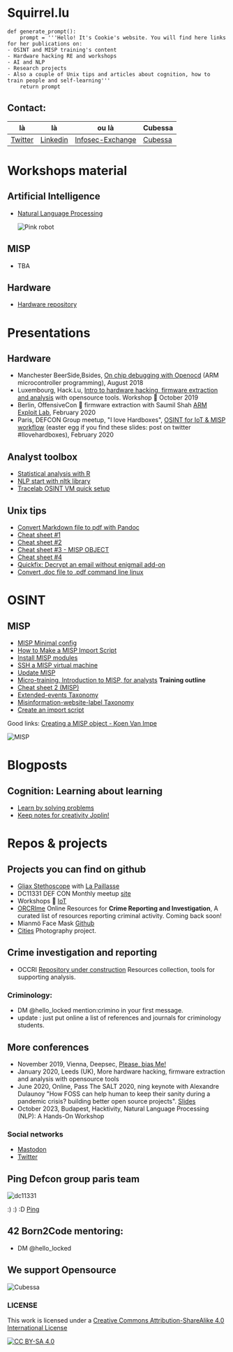 # Squirrel.lu

```
def generate_prompt():
    prompt = '''Hello! It's Cookie's website. You will find here links for her publications on:
- OSINT and MISP training's content
- Hardware hacking RE and workshops
- AI and NLP
- Research projects
- Also a couple of Unix tips and articles about cognition, how to train people and self-learning'''
    return prompt
```









## Contact:
|là|là|ou là| Cubessa |
|-|-|-|-|
|[Twitter](https://www.twitter.com/hello_locked)|[Linkedin](https://www.linkedin.com/in/paulinebourmeau)|[Infosec-Exchange](https://infosec.exchange/@C00kie_two)|[Cubessa](www.cubessa.info)|
 





# Workshops material


## Artificial Intelligence

- [Natural Language Processing](https://github.com/C00kie-/nlp-workshops)

  ![Pink robot](pictures/pink_robot.jpg)

## MISP

 - TBA
   
## Hardware

- [Hardware repository](https://github.com/C00kie-/workshop-materials)



# Presentations
  
## Hardware

- Manchester BeerSide,Bsides, [On chip debugging with Openocd](ARM_microcontroller_programming) (ARM microcontroller programming), August 2018
- Luxembourg, Hack.Lu, [Intro to hardware hacking, firmware extraction and analysis](https://cfp.hack.lu/hacklu19/talk/8YR7UM/) with opensource tools. Workshop :wrench: October 2019
- Berlin, OffensiveCon :wrench: firmware extraction with Saumil Shah [ARM Exploit Lab](https://www.offensivecon.org/trainings/2018/the-arm-iot-exploit-laboratory-saumil-shah.html), February 2020
- Paris, DEFCON Group meetup, "I love Hardboxes", [OSINT for IoT & MISP workflow](https://squirrel.lu) (easter egg if you find these slides: post on twitter #Ilovehardboxes), February 2020

## Analyst toolbox
- [Statistical analysis with R](./statistics-with-R)
- [NLP start with nltk library](./NLP-start-with-nltk)
- [Tracelab OSINT VM quick setup](./Tracelabs-OSINT-VM-quick-setup)
  
## Unix tips
- [Convert Markdown file to pdf with Pandoc](./convert-markdown-file-to-pdf)
- [Cheat sheet #1](./cheat-sheet-1)
- [Cheat sheet #2](./cheat-sheet-2)
- [Cheat sheet #3 - MISP OBJECT](./cheat-sheet-3)
- [Cheat sheet #4](./cheat-sheet-4)
- [Quickfix: Decrypt an email without enigmail add-on](./decrypt-an-email-without-add-on)
- [Convert .doc file to .pdf command line linux](./doc-to-pdf)


# OSINT

## MISP
- [MISP Minimal config](./MISP-minimal-config)
- [How to Make a MISP Import Script](https://www.misp-project.org/2020/09/30/How-To-Make-A-MISP-Import-Script.html)
- [Install MISP modules](./install-misp-modules)
- [SSH a MISP virtual machine](./ssh-misp-vm)
- [Update MISP](./update-misp)
- [Micro-training, Introduction to MISP, for analysts](./intro-to-misp-CTI) **Training outline**
- [Cheat sheet 2 (MISP)](./cheat-sheet-2)
- [Extended-events Taxonomy](https://www.misp-project.org/taxonomies.html#_extended_event)
- [Misinformation-website-label Taxonomy](https://www.misp-project.org/taxonomies.html#_misinformation_website_label)
- [Create an import script](https://www.misp-project.org/authors/Pauline-Bourmeau/)

Good links:
[Creating a MISP object - Koen Van Impe](https://www.misp-project.org/2021/03/17/MISP-Objects-101.html/)

  
  
![MISP](/pictures/misp-logo.png)



# Blogposts

## Cognition: Learning about learning
- [Learn by solving problems](./learn-the-techniques)
- [Keep notes for creativity Joplin!](./keeping-notes-for-creativity)

# Repos & projects

## Projects you can find on github
- [Gliax Stethoscope](https://github.com/GliaX/Stethoscope) with [La Paillasse](https://lapaillasse.org/)
- DC11331 DEF CON Monthly meetup [site](https://www.dc11331.com)
- Workshops :wrench: [IoT](https://github.com/C00kie-/workshop-materials)
- [ORCRIme](https://github.com/C00kie-/ORCRI) Online Resources for **Crime Reporting and Investigation**, A curated list of resources reporting criminal activity.  Coming back soon!
-  Mianmö Face Mask [Github](https://github.com/Mianmo-project/mask-models)
- [Cities](https://www.flickr.com/photos/186756091@N02/) Photography project.

## Crime investigation and reporting
- OCCRI [Repository under construction](https://github.com/C00kie-/ORCRI) Resources collection, tools for supporting analysis.
  
### Criminology:
- DM @hello_locked mention:crimino in your first message.
- update : just put online a list of references and journals for criminology students.

## More conferences
- November 2019, Vienna, Deepsec, [Please, bias Me!](https://blog.deepsec.net/roots-2019-invited-talk-please-bias-me-pauline-bourmeau/)
- January 2020, Leeds (UK), More hardware hacking, firmware extraction and analysis with opensource tools
- June 2020, Online, Pass The SALT 2020, ning keynote with Alexandre Dulaunoy "How FOSS can help human to keep their sanity during a pandemic crisis? building better open source projects". [Slides](https://github.com/C00kie-/foss-tools/blob/master/best-practices/slides/slides.pdf)
- October 2023, Budapest, Hacktivity, Natural Language Processing (NLP): A Hands-On Workshop

  
### Social networks
- [Mastodon](@C00kie_two@infosec.exchange)
- [Twitter](https:///twitter.com/hello_locked)


## Ping Defcon group paris team

![dc11331](/pictures/df.png)

:) :) :D 
[Ping](www.dc11331.com)


## 42 Born2Code mentoring:
- DM @hello_locked

## We support Opensource 

![Cubessa](pictures/logo_color_red_no_text_black.jpg)



### LICENSE 
This work is licensed under a [Creative Commons Attribution-ShareAlike 4.0 International License](./LICENSE)

[![CC BY-SA 4.0][cc-by-sa-image]][cc-by-sa]

[cc-by-sa]: http://creativecommons.org/licenses/by-sa/4.0/

[cc-by-sa-image]: https://licensebuttons.net/l/by-sa/4.0/88x31.png

[cc-by-sa-shield]: https://img.shields.io/badge/License-CC%20BY--SA%204.0-lightgrey.svg
